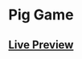 <h1>Pig Game</h1> 
<h2><a href="https://mozariffard.github.io/Pig-game-/"> Live Preview </a> </h2>  
